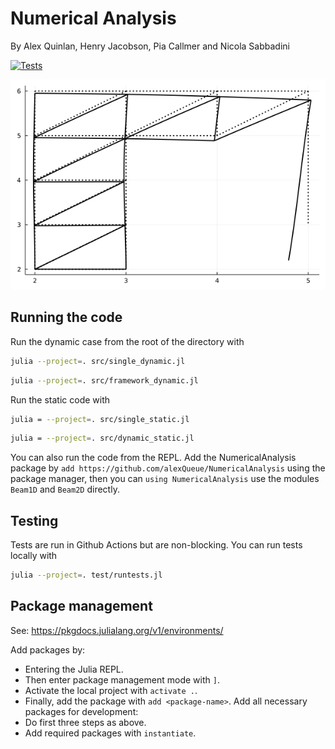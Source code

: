 # Numerical Analysis

By Alex Quinlan, Henry Jacobson, Pia Callmer and Nicola Sabbadini

[![Tests](https://github.com/alexQueue/NumericalAnalysis/actions/workflows/test.yml/badge.svg?branch=main)](https://github.com/alexQueue/NumericalAnalysis/actions/workflows/test.yml)

![Latest beam animation](/img/framework_dynamic.gif)

## Running the code
Run the dynamic case from the root of the directory with
```bash
julia --project=. src/single_dynamic.jl
```
```bash
julia --project=. src/framework_dynamic.jl
```
Run the static code with
```bash
julia = --project=. src/single_static.jl
```
```bash
julia = --project=. src/dynamic_static.jl
```
You can also run the code from the REPL. Add the NumericalAnalysis package by `add https://github.com/alexQueue/NumericalAnalysis` using the package manager, then
you can `using NumericalAnalysis` use the modules `Beam1D` and `Beam2D` directly.
## Testing

Tests are run in Github Actions but are non-blocking. You can run tests locally with
```bash
julia --project=. test/runtests.jl
````

## Package management

See: https://pkgdocs.julialang.org/v1/environments/

Add packages by:
* Entering the Julia REPL.
* Then enter package management mode with `]`.
* Activate the local project with `activate .`.
* Finally, add the package with `add <package-name>`.
Add all necessary packages for development:
* Do first three steps as above.
* Add required packages with `instantiate`.
